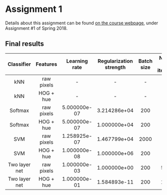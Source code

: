 # Assignment 1
Details about this assignment can be found [on the course webpage](http://cs231n.github.io/), under Assignment #1 of Spring 2018.

## Final results
| Classifier | Features | Learning rate | Regularization strength | Batch size | Number of iterations | Other hyperparameters | Training accuracy | Test accuracy |
| :---: | :---: | :---: | :---: | :---: | :---: | :---: | :---: | :---: |
| kNN | raw pixels | - | - | - | - | k = 10 | - | 33.86% |
| kNN | HOG + hue  | - | - | - | - | k = 13 | - | 44.31% |
| Softmax | raw pixels | 5.000000e-07 | 3.214286e+04 | 200 | 1500 | - | 31.52% | 32.08% |
| Softmax | HOG + hue  | 5.000000e-07 | 1.000000e+04 | 200 | 1500| - | 41.53% | 40.93% |
| SVM | raw pixels | 1.258925e-07 | 1.467799e+04 | 2000 | 1500 | - | 38.43% | 37.62% |
| SVM | HOG + hue  | 1.000000e-08 | 1.000000e+06 | 200 | 3000 | - | 41.50% | 41.11% |
| Two layer net | raw pixels | 1.000000e-03 | 1.000000e+00 | 200 | 50000 | lr_decay: 0.95, hidden_dim: 100| 55.41% | 51.71% |
| Two layer net | HOG + hue | 1.000000e-01 | 1.584893e-11 | 200 | 15000 | lr_decay: 0.95, hidden_dim: 100 | 64.85% | **57.83%** |
